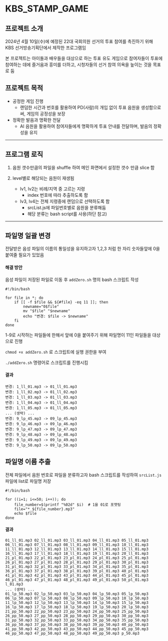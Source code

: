 # KBS_STAMP_GAME

## 프로젝트 소개

2024년 4월 10일(수)에 예정된 22대 국회의원 선거의 투표 참여를 촉진하기 위해 KBS 선거방송기획단에서 제작한 프로그램임

본 프로젝트는 아이돌과 배우들을 대상으로 하는 투표 유도 게임으로 참여자들이 투표에 참여하는 데에 즐거움과 흥미를 더하고, 시청자들의 선거 참여 의욕을 높이는 것을 목표로 둠

## 프로젝트 목적

- 공정한 게임 진행
    -  랜덤한 시간과 번호를 활용하여 PD(사람)의 개입 없이 투표 음원을 생성함으로써, 게임의 공정성을 보장
- 정확한 발음과 명확한 전달
    - AI 음원을 활용하여 참여자들에게 명확하게 투표 안내를 전달하며, 발음의 정확성을 유지

---

## 프로그램 로직

1. 음원 갯수만큼의 파일을 shuffle 하여 메인 화면에서 설정한 갯수 만큼 slice 함

2. level별로 해당되는 음원이 재생됨

    - lv1, lv2는 비례/지역 중 고르는 지령
        - index 번호에 따라 추출하도록 함
    - lv3, lv4는 전체 지령중에 랜덤으로 선택하도록 함
        - srcList.js에 파일번호별로 음원을 분류해둠
        - 해당 분류는 bash script를 사용(하단 참고)

---

## 파일명 일괄 변경

전달받은 음성 파일의 이름의 통일성을 유지하고자 1,2,3 처럼 한 자리 숫자들앞에 0을 붙여줄 필요가 있었음

#### 해결 방안

음성 파일이 저장된 파일로 이동 후 `addZero.sh` 명의 bash 스크립트 작성

```
#!/bin/bash

for file in *; do
    if [[ -f $file && ${#file} -eq 11 ]]; then
        newname="0$file"
        mv "$file" "$newname"
        echo "변경: $file -> $newname"
    fi
done
```

1-9로 시작하는 파일들에 한해서 앞에 0을 붙여주기 위해 파일명이 11인 파일들을 대상으로 진행

`chmod +x addZero.sh` 로 스크립트에 실행 권한을 부여

`./addZero.sh` 명령어로 스크립트를 진행시킴

#### 결과

```
변경: 1_ll_01.mp3 -> 01_ll_01.mp3
변경: 1_ll_02.mp3 -> 01_ll_02.mp3
변경: 1_ll_03.mp3 -> 01_ll_03.mp3
변경: 1_ll_04.mp3 -> 01_ll_04.mp3
변경: 1_ll_05.mp3 -> 01_ll_05.mp3
... (생략) ...
변경: 9_lp_45.mp3 -> 09_lp_45.mp3
변경: 9_lp_46.mp3 -> 09_lp_46.mp3
변경: 9_lp_47.mp3 -> 09_lp_47.mp3
변경: 9_lp_48.mp3 -> 09_lp_48.mp3
변경: 9_lp_49.mp3 -> 09_lp_49.mp3
변경: 9_lp_50.mp3 -> 09_lp_50.mp3
```

## 파일명 이름 추출

전체 파일에서 음원 번호로 파일을 분류하고자 bash 스크립트를 작성하여 `srcList.js` 파일에 list로 파일명 저장

```
#!/bin/bash

for ((i=1; i<=50; i++)); do
    file_number=$(printf "%02d" $i)  # 1을 01로 포맷팅
    file="*_${file_number}.mp3"
    echo $file
done

```

#### 결과
```
01_ll_01.mp3 02_ll_01.mp3 03_ll_01.mp3 04_ll_01.mp3 05_ll_01.mp3 06_ll_01.mp3 07_ll_01.mp3 08_ll_01.mp3 09_ll_01.mp3 10_ll_01.mp3 11_ll_01.mp3 12_ll_01.mp3 13_ll_01.mp3 14_ll_01.mp3 15_ll_01.mp3 16_ll_01.mp3 17_ll_01.mp3 18_ll_01.mp3 19_ll_01.mp3 20_ll_01.mp3 21_pl_01.mp3 22_pl_01.mp3 23_pl_01.mp3 24_pl_01.mp3 25_pl_01.mp3 26_pl_01.mp3 27_pl_01.mp3 28_pl_01.mp3 29_pl_01.mp3 30_pl_01.mp3 31_pl_01.mp3 32_pl_01.mp3 33_pl_01.mp3 34_pl_01.mp3 35_pl_01.mp3 36_pl_01.mp3 37_pl_01.mp3 38_pl_01.mp3 39_pl_01.mp3 40_pl_01.mp3 41_pl_01.mp3 42_pl_01.mp3 43_pl_01.mp3 44_pl_01.mp3 45_pl_01.mp3 46_pl_01.mp3 47_pl_01.mp3 48_pl_01.mp3 49_pl_01.mp3 50_pl_01.mp3 l_01.mp3
... (생략) ...
01_lp_50.mp3 02_lp_50.mp3 03_lp_50.mp3 04_lp_50.mp3 05_lp_50.mp3 06_lp_50.mp3 07_lp_50.mp3 08_lp_50.mp3 09_lp_50.mp3 10_lp_50.mp3 11_lp_50.mp3 12_lp_50.mp3 13_lp_50.mp3 14_lp_50.mp3 15_lp_50.mp3 16_lp_50.mp3 17_lp_50.mp3 18_lp_50.mp3 19_lp_50.mp3 20_lp_50.mp3 21_pp_50.mp3 22_pp_50.mp3 23_pp_50.mp3 24_pp_50.mp3 25_pp_50.mp3 26_pp_50.mp3 27_pp_50.mp3 28_pp_50.mp3 29_pp_50.mp3 30_pp_50.mp3 31_pp_50.mp3 32_pp_50.mp3 33_pp_50.mp3 34_pp_50.mp3 35_pp_50.mp3 36_pp_50.mp3 37_pp_50.mp3 38_pp_50.mp3 39_pp_50.mp3 40_pp_50.mp3 41_pp_50.mp3 42_pp_50.mp3 43_pp_50.mp3 44_pp_50.mp3 45_pp_50.mp3 46_pp_50.mp3 47_pp_50.mp3 48_pp_50.mp3 49_pp_50.mp3 p_50.mp3

```
